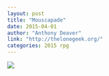 ```yaml
---
layout: post
title: "Mouscapade"
date: 2015-04-01
author: "Anthony Deaver"
link: "http://thelonegeek.org/"
categories: 2015 rpg
---
```

![]({{site.url}}/2015images/Mouscapade.jpg)
